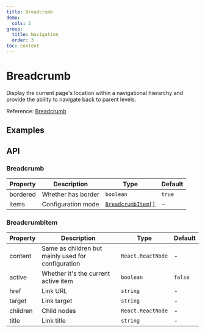 ```yaml
---
title: Breadcrumb
demo:
  cols: 2
group:
  title: Navigation
  order: 3
toc: content
---
```


# Breadcrumb

Display the current page's location within a navigational hierarchy and provide the ability to navigate back to parent levels.

Reference: [Breadcrumb](https://www.getpapercss.com/docs/components/breadcrumb/)

## Examples

<code src="./demos/BreadcrumbBase.tsx" title="Basic" description="Most basic breadcrumb usage"></code>
<code src="./demos/BreadcrumbConfig.tsx" title="Configurable" description="Use `items` to configure breadcrumb content"></code>

## API

### Breadcrumb

| Property | Description        | Type                                  | Default |
| -------- | ------------------ | ------------------------------------- | ------- |
| bordered | Whether has border | `boolean`                             | `true`  |
| items    | Configuration mode | [`BreadcrumbItem[]`](#breadcrumbitem) | -       |

### BreadcrumbItem

| Property | Description                                        | Type              | Default |
| -------- | -------------------------------------------------- | ----------------- | ------- |
| content  | Same as children but mainly used for configuration | `React.ReactNode` | -       |
| active   | Whether it's the current active item               | `boolean`         | `false` |
| href     | Link URL                                           | `string`          | -       |
| target   | Link target                                        | `string`          | -       |
| children | Child nodes                                        | `React.ReactNode` | -       |
| title    | Link title                                         | `string`          | -       |
